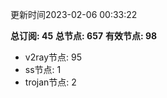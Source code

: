 更新时间2023-02-06 00:33:22

**总订阅: 45**
**总节点: 657**
**有效节点: 98**
- v2ray节点: 95
- ss节点: 1
- trojan节点: 2
